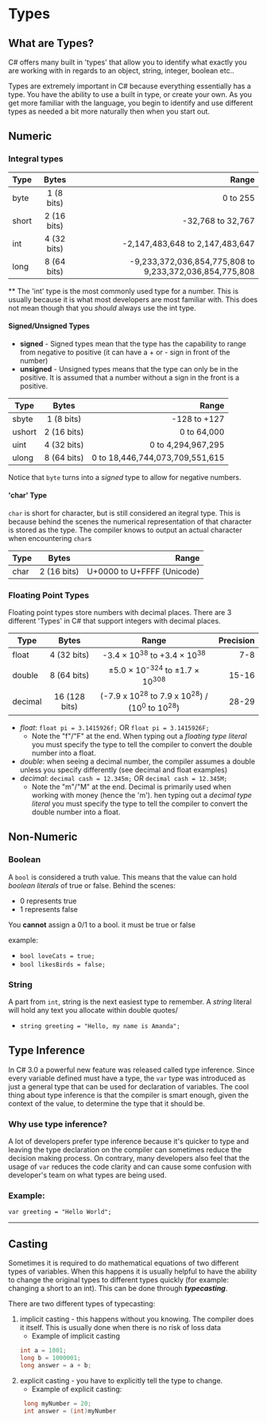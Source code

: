 ﻿# Types

## What are Types?

C# offers many built in 'types' that allow you to identify what exactly you are 
working with in regards to an object, string, integer, boolean etc..

Types are extremely important in C# because everything essentially has a type. You have the ability to use 
a built in type, or create your own. As you get more familiar with the language, you begin to identify and use different
types as needed a bit more naturally then when you start out. 

## Numeric


### Integral types

Type  | Bytes | Range |
 ------------ | :-----------: | -----------: |
byte       | 1 (8 bits) | 0 to 255 |
short       | 2 (16 bits) | -32,768 to 32,767 |
int       | 4 (32 bits) | -2,147,483,648 to 2,147,483,647 |
long       | 8 (64 bits) | -9,233,372,036,854,775,808 to 9,233,372,036,854,775,808 |

** The 'int' type is the most commonly used type for a number. This is usually because it is what most 
developers are most familiar with. This does not mean though that you *should* always use the int type.

#### Signed/Unsigned Types

- **signed** - Signed types mean that the type has the capability to range from negative to positive (it can have a + or - sign in front of the number)
- **unsigned** - Unsigned types means that the type can only be in the positive. It is assumed that a number without a sign in the front is a positive. 

Type  | Bytes | Range |
 ------------ | :-----------: | -----------: |
sbyte       | 1 (8 bits) | -128 to +127 |
ushort       | 2 (16 bits) | 0 to 64,000 |
uint       | 4 (32 bits) | 0 to 4,294,967,295 |
ulong       | 8 (64 bits) | 0 to 18,446,744,073,709,551,615 |

Notice that `byte` turns into a *signed* type to allow for negative numbers. 

#### 'char' Type
`char` is short for character, but is still considered an itegral type. This is because behind the scenes the numerical representation of that 
character is stored as the type. The compiler knows to output an actual character when encountering `char`s 

Type  | Bytes | Range |
 ------------ | :-----------: | -----------: |
char       | 2 (16 bits) | U+0000 to U+FFFF (Unicode) |

### Floating Point Types
Floating point types store numbers with decimal places. There are 3 different 'Types' in C# that support integers with decimal places. 

Type  | Bytes | Range | Precision
 ------------ | :-----------: | :-----------: | -----------:
float       | 4 (32 bits) | -3.4 × 10<sup>38</sup> to +3.4 × 10<sup>38</sup> | 7-8 |
double       | 8 (64 bits) | ±5.0 × 10<sup>−324</sup> to ±1.7 × 10<sup>308</sup> | 15-16 |
decimal       | 16 (128 bits) | (-7.9 x 10<sup>28</sup> to 7.9 x 10<sup>28</sup>) / (10<sup>0</sup> to 10<sup>28</sup>) | 28-29 |

- *float*: `float pi = 3.1415926f;` OR `float pi = 3.1415926F;`
	- Note the "f"/"F" at the end. When typing out a *floating type literal* you must specify the type to tell the compiler to convert the double number into a float.
- *double*: when seeing a decimal number, the compiler assumes a double unless you specify differently (see decimal and float examples) 
- *decimal*: `decimal cash = 12.345m;` OR `decimal cash = 12.345M;`
	- Note the "m"/"M" at the end. Decimal is primarily used when working with money (hence the 'm').  hen typing out a *decimal type literal* you must specify the type to tell the compiler to convert the double number into a float.

## Non-Numeric

### Boolean
A `bool` is considered a truth value. This means that the value can hold *boolean literals* of true or false. Behind the scenes:
- 0 represents true 
- 1 represents false

You **cannot** assign a 0/1 to a bool. it must be true or false <br /> 

example: 
- `bool loveCats = true;` 
- `bool likesBirds = false;`

### String
A part from `int`, string is the next easiest type to remember. A *string* literal will hold any text you allocate within double quotes/
- `string greeting = "Hello, my name is Amanda";`


## Type Inference
In C# 3.0 a powerful new feature was released called type inference. Since every variable defined must have a type, the `var` type was introduced as just a general type that can be used for declaration of variables.
The cool thing about type inference is that the compiler is smart enough, given the context of the value, to determine the type that it should be. 

### Why use type inference?
A lot of developers prefer type inference because it's quicker to type and leaving the type declaration on the compiler can sometimes reduce the decision making process.
On contrary, many developers also feel that the usage of `var` reduces the code clarity and can cause some confusion with developer's team on what types are being used.  

### Example:
`var greeting = "Hello World";`

<hr />

## Casting
Sometimes it is required to do mathematical equations of two different types of variables. When this happens it is usually helpful to have the ability to change
the original types to different types quickly (for example: changing a short to an int). This can be done through ***typecasting***. 

There are two different types of typecasting:
1. implicit casting - this happens without you knowing. The compiler does it itself. This is usually done when there is no risk of loss data
	- Example of implicit casting
	```csharp
	int a = 1001;
	long b = 1000001;
	long answer = a + b;
	```
1. explicit casting - you have to explicitly tell the type to change. 
	- Example of explicit casting: 
	```csharp
	 long myNumber = 20;
	 int answer = (int)myNumber
	```

